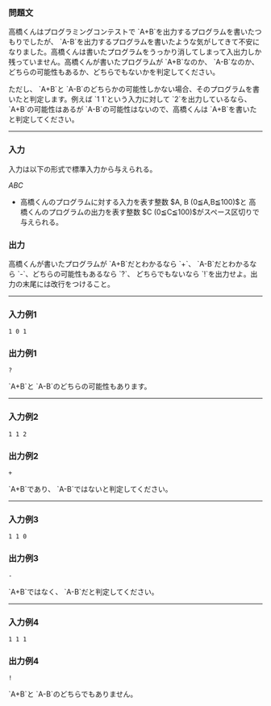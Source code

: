 
<div>

<div>

<div>

<section>

### **問題文**

<p>
高橋くんはプログラミングコンテストで `A+B`を出力するプログラムを書いたつもりでしたが、 `A-B`を出力するプログラムを書いたような気がしてきて不安になりました。高橋くんは書いたプログラムをうっかり消してしまって入出力しか残っていません。高橋くんが書いたプログラムが `A+B`なのか、 `A-B`なのか、どちらの可能性もあるか、どちらでもないかを判定してください。
</p>

<p>
ただし、 `A+B`と `A-B`のどちらかの可能性しかない場合、そのプログラムを書いたと判定します。例えば `1 1`という入力に対して `2`を出力しているなら、 `A+B`の可能性はあるが `A-B`の可能性はないので、高橋くんは `A+B`を書いたと判定してください。
</p>

</section>

</div>

---

<div>

<div>

<section>

### **入力**

<p>
入力は以下の形式で標準入力から与えられる。
</p>

<div>

$A$$B$$C$
</div>

<ul>

<li>
高橋くんのプログラムに対する入力を表す整数 $A, B (0≦A,B≦100)$と 高橋くんのプログラムの出力を表す整数 $C (0≦C≦100)$がスペース区切りで与えられる。
</li>

</ul>

</section>

</div>

<div>

<section>

### **出力**

<p>
高橋くんが書いたプログラムが `A+B`だとわかるなら `+`、 `A-B`だとわかるなら `-`、どちらの可能性もあるなら `?`、 どちらでもないなら `!`を出力せよ。出力の末尾には改行をつけること。
</p>

</section>

</div>

</div>

---

<div>

<section>

### **入力例1**

```
1 0 1
```

</section>

</div>

<div>

<section>

### **出力例1**

```
?
```

</section>

</div>

<p>
`A+B`と `A-B`のどちらの可能性もあります。
</p>

---

<div>

<section>

### **入力例2**

```
1 1 2
```

</section>

</div>

<div>

<section>

### **出力例2**

```
+
```

</section>

</div>

<p>
`A+B`であり、 `A-B`ではないと判定してください。
</p>

---

<div>

<section>

### **入力例3**

```
1 1 0
```

</section>

</div>

<div>

<section>

### **出力例3**

```
-
```

</section>

</div>

<p>
`A+B`ではなく、 `A-B`だと判定してください。
</p>

---

<div>

<section>

### **入力例4**

```
1 1 1
```

</section>

</div>

<div>

<section>

### **出力例4**

```
!
```

</section>

</div>

<p>
`A+B`と `A-B`のどちらでもありません。
</p>

</div>

</div>
